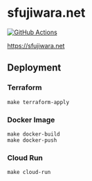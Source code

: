 # sfujiwara.net

[![GitHub Actions](https://github.com/sfujiwara/sfujiwara.com/actions/workflows/config.yaml/badge.svg)](https://github.com/sfujiwara/sfujiwara.com/actions/workflows/config.yaml)

https://sfujiwara.net

## Deployment

### Terraform

```shell
make terraform-apply
```

### Docker Image

```shell
make docker-build
make docker-push
```

### Cloud Run

```shell
make cloud-run
```
